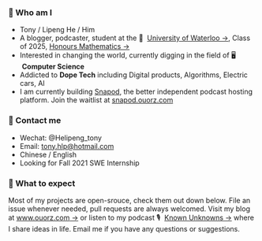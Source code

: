 ### :raising_hand: Who am I
+ Tony / Lipeng He / Him
+ A blogger, podcaster, student at the 🏫 &nbsp;[University of Waterloo →](https://uwaterloo.ca), Class of 2025, [Honours Mathematics →](https://uwaterloo.ca/future-students/programs/mathematics)
+ Interested in changing the world, currently digging in the field of 🖥 &nbsp;**Computer Science**
+ Addicted to **Dope Tech** including Digital products, Algorithms, Electric cars, AI
+ I am currently building [Snapod](https://twitter.com/Snapodcast), the better independent podcast hosting platform. Join the waitlist at [snapod.ouorz.com](https://snapod.ouorz.com)

### :information_desk_person:	 Contact me
+ Wechat: @Helipeng_tony
+ Email: tony.hlp@hotmail.com
+ Chinese / English
+ Looking for Fall 2021 SWE Internship

### :no_good: What to expect
Most of my projects are open-srouce, check them out down below. File an issue whenever needed, pull requests are always welcomed. Visit my blog at [www.ouorz.com →](https://www.ouorz.com) or listen to my podcast 🎙️ &nbsp;[Known Unknowns →](https://kukfm.com) where I share ideas in life. Email me if you have any questions or suggestions.
